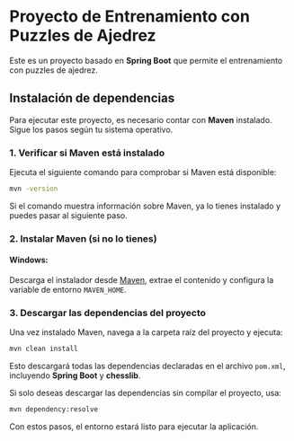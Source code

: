 # Proyecto de Entrenamiento con Puzzles de Ajedrez

Este es un proyecto basado en **Spring Boot** que permite el entrenamiento con puzzles de ajedrez.

## Instalación de dependencias

Para ejecutar este proyecto, es necesario contar con **Maven** instalado. Sigue los pasos según tu sistema operativo.

### 1. Verificar si Maven está instalado

Ejecuta el siguiente comando para comprobar si Maven está disponible:

```sh
mvn -version
```

Si el comando muestra información sobre Maven, ya lo tienes instalado y puedes pasar al siguiente paso.

### 2. Instalar Maven (si no lo tienes)

#### **Windows:**
Descarga el instalador desde [Maven](https://maven.apache.org/download.cgi), extrae el contenido y configura la variable de entorno `MAVEN_HOME`.

### 3. Descargar las dependencias del proyecto

Una vez instalado Maven, navega a la carpeta raíz del proyecto y ejecuta:

```sh
mvn clean install
```

Esto descargará todas las dependencias declaradas en el archivo `pom.xml`, incluyendo **Spring Boot** y **chesslib**.

Si solo deseas descargar las dependencias sin compilar el proyecto, usa:

```sh
mvn dependency:resolve
```

Con estos pasos, el entorno estará listo para ejecutar la aplicación.



